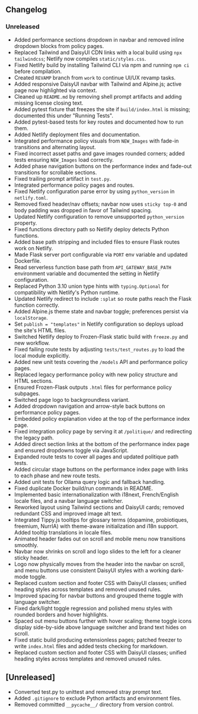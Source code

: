 
## Changelog

### Unreleased
- Added performance sections dropdown in navbar and removed inline dropdown blocks from policy pages.
- Replaced Tailwind and DaisyUI CDN links with a local build using `npx tailwindcss`; Netlify now compiles `static/styles.css`.
- Fixed Netlify build by installing Tailwind CLI via npm and running `npm ci` before compilation.
- Created `REVAMP` branch from `work` to continue UI/UX revamp tasks.
- Added responsive DaisyUI navbar with Tailwind and Alpine.js; active page now highlighted via context.
- Cleaned up `README.md` by removing shell prompt artifacts and adding missing license closing text.
- Added pytest fixture that freezes the site if `build/index.html` is missing; documented this under "Running Tests".
- Added pytest-based tests for key routes and documented how to run them.
- Added Netlify deployment files and documentation.
- Integrated performance policy visuals from `NEW_Images` with fade-in transitions and alternating layout.
- Fixed incorrect asset paths and gave images rounded corners; added tests ensuring `NEW_Images` load correctly.
- Added phase navigation buttons on the performance index and fade-out transitions for scrollable sections.
- Fixed trailing prompt artifact in `test.py`.
- Integrated performance policy pages and routes.
- Fixed Netlify configuration parse error by using `python_version` in `netlify.toml`.
- Removed fixed header/nav offsets; navbar now uses `sticky top-0` and body padding was dropped in favor of Tailwind spacing.
- Updated Netlify configuration to remove unsupported `python_version` property.
- Fixed functions directory path so Netlify deploy detects Python functions.
- Added base path stripping and included files to ensure Flask routes work on Netlify.
- Made Flask server port configurable via `PORT` env variable and updated Dockerfile.
- Read serverless function base path from `API_GATEWAY_BASE_PATH` environment
  variable and documented the setting in Netlify configuration.
- Replaced Python 3.10 union type hints with `typing.Optional` for
  compatibility with Netlify's Python runtime.
- Updated Netlify redirect to include `:splat` so route paths reach the Flask
  function correctly.
- Added Alpine.js theme state and navbar toggle; preferences persist via `localStorage`.
- Set `publish = "templates"` in Netlify configuration so deploys upload the site's HTML files.
- Switched Netlify deploy to Frozen-Flask static build with `freeze.py` and new workflow.
- Fixed failing route tests by adjusting `tests/test_routes.py` to load the
  local module explicitly.
- Added new unit tests covering the `/models` API and performance policy pages.
- Replaced legacy performance policy with new policy structure and HTML sections.
- Ensured Frozen-Flask outputs `.html` files for performance policy subpages.
- Switched page logo to backgroundless variant.
- Added dropdown navigation and arrow-style back buttons on performance policy pages.
- Embedded policy explanation video at the top of the performance index page.
- Fixed integration policy page by serving it at `/politique/` and redirecting the legacy path.
- Added direct section links at the bottom of the performance index page and ensured dropdowns toggle via JavaScript.
- Expanded route tests to cover all pages and updated politique path tests.
- Added circular stage buttons on the performance index page with links to each phase and new route tests.
- Added unit tests for Ollama query logic and fallback handling.
- Fixed duplicate Docker build/run commands in README.
- Implemented basic internationalization with i18next, French/English locale files, and a navbar language switcher.
- Reworked layout using Tailwind sections and DaisyUI cards; removed redundant CSS and improved image alt text.
- Integrated Tippy.js tooltips for glossary terms (dopamine, probiotiques, freemium, NurrIA) with theme-aware initialization and i18n support. Added tooltip translations in locale files.
- Animated header fades out on scroll and mobile menu now transitions smoothly.
- Navbar now shrinks on scroll and logo slides to the left for a cleaner sticky header.
- Logo now physically moves from the header into the navbar on scroll, and menu buttons use consistent DaisyUI styles with a working dark-mode toggle.
- Replaced custom section and footer CSS with DaisyUI classes; unified heading styles across templates and removed unused rules.
- Improved spacing for navbar buttons and grouped theme toggle with language switcher.
- Fixed dark/light toggle regression and polished menu styles with rounded borders and hover highlights.
- Spaced out menu buttons further with hover scaling; theme toggle icons display side-by-side above language switcher and brand text hides on scroll.
- Fixed static build producing extensionless pages; patched freezer to write `index.html` files and added tests checking for markdown.
- Replaced custom section and footer CSS with DaisyUI classes; unified heading styles across templates and removed unused rules.

## [Unreleased]
- Converted test.py to unittest and removed stray prompt text.
- Added `.gitignore` to exclude Python artifacts and environment files.
- Removed committed `__pycache__/` directory from version control.

